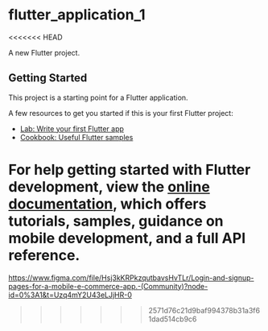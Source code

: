 # flutter_application_1
<<<<<<< HEAD

A new Flutter project.

## Getting Started

This project is a starting point for a Flutter application.

A few resources to get you started if this is your first Flutter project:

- [Lab: Write your first Flutter app](https://docs.flutter.dev/get-started/codelab)
- [Cookbook: Useful Flutter samples](https://docs.flutter.dev/cookbook)

For help getting started with Flutter development, view the
[online documentation](https://docs.flutter.dev/), which offers tutorials,
samples, guidance on mobile development, and a full API reference.
=======
https://www.figma.com/file/Hsj3kKRPkzqutbavsHvTLr/Login-and-signup-pages-for-a-mobile-e-commerce-app.-(Community)?node-id=0%3A1&t=Uzq4mY2U43eLJjHR-0
>>>>>>> 2571d76c21d9baf994378b31a3f61dad514cb9c6
